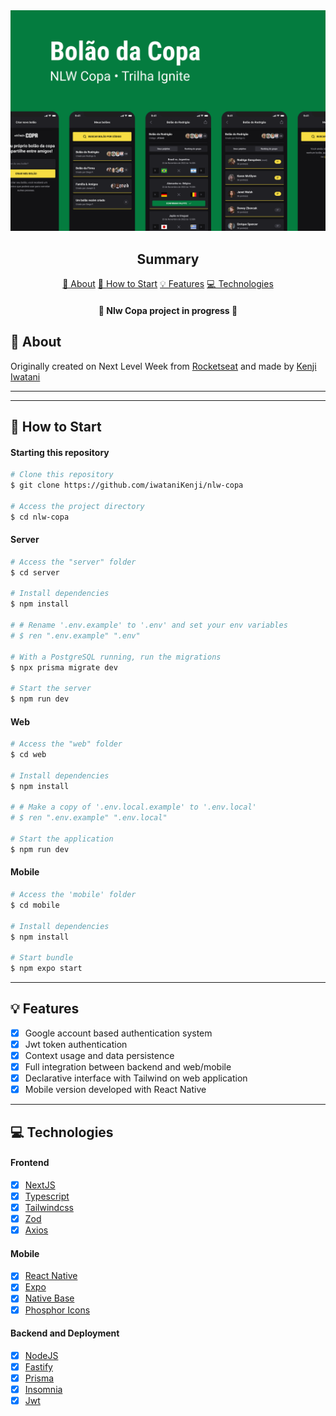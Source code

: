 <section align="center">
    <img src="./assets/cover.png" />
</section>

<h2 align="center">Summary</h2>

<p align="center">
    <a href="#about">📙 About</a>
    <!-- <a href="#preview">🖼️ Preview</a> -->
    <a href="#start">📖 How to Start</a>
    <a href="#features">💡 Features</a>
    <a href="#technologies">💻 Technologies</a>
</p>

<h4 align="center">
   🚧 Nlw Copa project in progress 🚧
</h4>

<h2 id="about">📙 About</H2>

<!-- <p><strong>Nlw Copa</strong> is a useful widget to implement on any application that needs a support area with submit forms. The main feature is that it allows the user to insert the screenshot of the error screen at the moment and send it with the form text when submitted. In addiction, this app is totally well planned for accessibility as well.</p>
<p>The <strong>Next Level Week</strong> is a whole week coding event based on the development of a complete application using some of the most used tools available on the JavaScript Stack, such as Tailwind, React and React Native. The purpose is all about keep learning, sharing the challenges with other student, making networking and improving on your hard and soft skills.</p> -->
<!-- <p>This project used <a href="https://vercel.com/">Vercel</a> and <a href="https://heroku.com">Heroku</a> for deployment.</p> -->
<p>Originally created on Next Level Week from <a href="https://www.rocketseat.com.br/">Rocketseat</a> and made by <a href="https://www.linkedin.com/in/kleverson-kenji-iwatani/">Kenji Iwatani</a></p>

<!-- <h3><a href="https://feedget-kenji.vercel.app/">Check website &rarr;</a></h3> -->

---

<!-- <H2 id="preview">🖼️ Preview</H2>

<section align="center">
    <img alt="feedget project overview" src="./assets/preview.gif"/>
</section> -->

---

<H2 id="start">📖 How to Start</H2>

<h4>Starting this repository</h3>

```bash
# Clone this repository
$ git clone https://github.com/iwataniKenji/nlw-copa

# Access the project directory
$ cd nlw-copa
```

<h4>Server</h4>

```bash
# Access the "server" folder
$ cd server

# Install dependencies
$ npm install

# # Rename '.env.example' to '.env' and set your env variables
# $ ren ".env.example" ".env"

# With a PostgreSQL running, run the migrations
$ npx prisma migrate dev

# Start the server
$ npm run dev
```

<h4>Web</h4>

```bash
# Access the "web" folder
$ cd web

# Install dependencies
$ npm install

# # Make a copy of '.env.local.example' to '.env.local'
# $ ren ".env.example" ".env.local"

# Start the application
$ npm run dev
```

<h4>Mobile</h4>

```bash
# Access the 'mobile' folder
$ cd mobile

# Install dependencies
$ npm install

# Start bundle
$ npm expo start
```

---

<H2 id="features">💡 Features</H2>

- [x] Google account based authentication system
- [x] Jwt token authentication
- [x] Context usage and data persistence
- [x] Full integration between backend and web/mobile
- [x] Declarative interface with Tailwind on web application
- [x] Mobile version developed with React Native
  <!-- - [x] Gesture on mobile version -->
  <!-- - [x] Mailtrap to receive and check the information from input sending -->
  <!-- - [x] Test automation with Jest -->

---

<H2 id="technologies">💻 Technologies</H2>

<h4>Frontend</h4>

- [x] <a href="https://nextjs.org/">NextJS</a>
- [x] <a href="https://www.typescriptlang.org/">Typescript</a>
- [x] <a href="https://tailwindcss.com/">Tailwindcss</a>
- [x] <a href="https://github.com/colinhacks/zod">Zod</a>
- [x] <a href="https://axios-http.com/">Axios</a>

<h4>Mobile</h4>

- [x] <a href="https://reactnative.dev/">React Native</a>
- [x] <a href="https://expo.dev/">Expo</a>
- [x] <a href="https://nativebase.io/">Native Base</a>
- [x] <a href="https://phosphoricons.com/">Phosphor Icons</a>

<h4>Backend and Deployment</h4>

- [x] <a href="https://nodejs.org/en/">NodeJS</a>
- [x] <a href="https://www.fastify.io/">Fastify</a>
- [x] <a href="https://www.prisma.io/">Prisma</a>
- [x] <a href="https://insomnia.rest/">Insomnia</a>
- [x] <a href="https://jwt.io/">Jwt</a>

